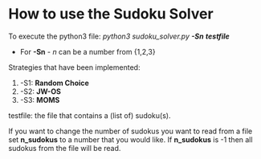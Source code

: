 # How to use the Sudoku Solver

To execute the python3 file: *python3 sudoku_solver.py **-Sn** **testfile***

- For **-Sn** - *n* can be a number from {1,2,3}

Strategies that have been implemented:

1. -S1: **Random Choice**
2. -S2: **JW-OS**
3. -S3: **MOMS**


testfile: the file that contains a (list of) sudoku(s).

If you want to change the number of sudokus you want to read from a file set **n_sudokus** to a number that you would like. If **n_sudokus** is -1 then all sudokus from the file will be read.


